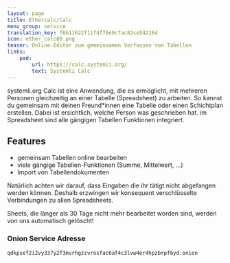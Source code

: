 ```yaml
---
layout: page
title: Ethercalc/Calc
menu_group: service
translation_key: f6b11622f11f4f76e9cfac82ce542164
icon: ether_calc80.png
teaser: Online-Editor zum gemeinsamen Verfassen von Tabellen
links:
    pad:
        url: https://calc.systemli.org/
        text: Systemli Calc
---
```

systemli.org Calc ist eine Anwendung, die es ermöglicht, mit mehreren Personen gleichzeitig an einer Tabelle (Spreadsheet) zu arbeiten. So kannst du gemeinsam mit deinen Freund*innen eine Tabelle oder einen Schichtplan erstellen. Dabei ist ersichtlich, welche Person was geschrieben hat. im Spreadsheet sind alle gängigen Tabellen Funktionen integriert.

## Features

* gemeinsam Tabellen online bearbeiten
* viele gängige Tabellen-Funktionen (Summe, Mittelwert, ...)
* Import von Tabellendokumenten

Natürlich achten wir darauf, dass Eingaben die ihr tätigt nicht abgefangen werden können. Deshalb erzwingen wir konsequent verschlüsselte Verbindungen zu allen Spreadsheets.

Sheets, die länger als 30 Tage nicht mehr bearbeitet worden sind, werden von uns automatisch gelöscht!

### Onion Service Adresse

```
qdkpsef2i2vy337y2f3mvrhgzzvrosfac6af4c3lvw4er4hpzbrpf6yd.onion
```
